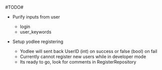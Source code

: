 #TODO#

  * Purify inputs from user
    * login
    * user_keywords

  * Setup yodlee registering
    * Yodlee will sent back UserID (int) on success or false (bool) on fail
    * Currently cannot register new users while in developer mode
    * Its ready to go, look for comments in RegisterRepository
